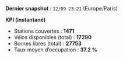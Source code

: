**Dernier snapshot** : `12/09 23:21` (Europe/Paris)

**KPI (instantané)**

- Stations couvertes : **1471**
- Vélos disponibles (total) : **17290**
- Bornes libres (total) : **27753**
- Taux moyen d’occupation : **37.2 %**
